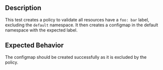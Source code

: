 ## Description

This test creates a policy to validate all resources have a `foo: bar` label, excluding the `default` namespace.
It then creates a configmap in the default namespace with the expected label.


## Expected Behavior

The configmap should be created successfully as it is excluded by the policy.
